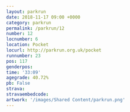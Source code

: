 ```yaml
---
layout: parkrun
date: 2018-11-17 09:00 +0000
category: parkrun
permalink: /parkrun/12
number: 12
locnumber: 6
location: Pocket
locurl: http://parkrun.org.uk/pocket
runnumber: 23
pos: 117
genderpos: 
time: '33:09'
agegrade: 40.72%
pb: False
strava: 
stravaembedcode:
artwork: '/images/Shared Content/parkrun.png'
---
```

